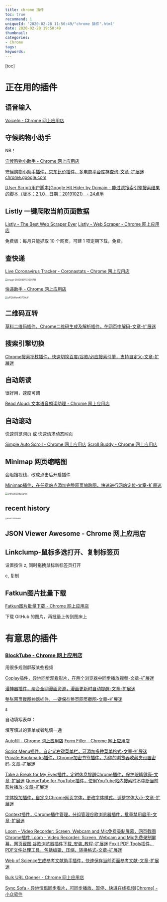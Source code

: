```yaml
---
title: chrome 插件
toc: true
recommend: 1
uniqueId: '2020-02-28 11:50:49/"chrome 插件".html'
date: 2020-02-28 19:50:49
thumbnail:
categories:
- Chrome
tags:
keywords:
---
```


[toc]

<!--more-->

# 正在用的插件

## 语音输入

[VoiceIn - Chrome 网上应用店](https://chrome.google.com/webstore/detail/voice-in-voice-typing/pjnefijmagpdjfhhkpljicbbpicelgko/related)

## 守候购物小助手

NB！

[守候购物小助手 - Chrome 网上应用店](https://chrome.google.com/webstore/detail/%E5%AE%88%E5%80%99%E8%B4%AD%E7%89%A9%E5%B0%8F%E5%8A%A9%E6%89%8B/eafefjbddnbamfophdiiiemfkfocaahm/related)

[守候购物小助手插件，京东比价插件、多电商平台库存查询-文章-扩展迷](https://www.extfans.com/articles/1038/)
[chrome.google.com](https://chrome.google.com/webstore/detail/%E5%AE%88%E5%80%99%E8%B4%AD%E7%89%A9%E5%B0%8F%E5%8A%A9%E6%89%8B/eafefjbddnbamfophdiiiemfkfocaahm)



[[User Script/用户脚本]Google Hit Hider by Domain - 能过滤搜索引擎搜索结果的脚本（版本：2.1.0，日期：20191021） - 24点半](https://24dian30.com/life/pem/3058.html)

## Listly  一键爬取当前页面数据

[Listly - The Best Web Scraper Ever](https://www.listly.io/)
[Listly - Web Scraper - Chrome 网上应用店](https://chrome.google.com/webstore/detail/listly-web-scraper/ihljmnfgkkmoikgkdkjejbkpdpbmcgeh/related?utm_source=homepage)

免费版：每月只能抓取 10 个网页，可建 1 项定期下载，免费。

## 查快递

[Live Coronavirus Tracker - Coronastats - Chrome 网上应用店](https://chrome.google.com/webstore/detail/live-coronavirus-tracker/ohgihjjamahlilnoifoicncfnlpmbcgk/related)

<img src="/Users/zhangronghui/Library/Application Support/typora-user-images/image-20200401172205711.png" alt="image-20200401172205711" style="zoom:50%;" />

[快递助手 - Chrome 网上应用店](https://chrome.google.com/webstore/detail/%E5%BF%AB%E9%80%92%E5%8A%A9%E6%89%8B/hghlokkgbicmblinhepcibacaiegldeg/related)

<img src="https://i.loli.net/2020/03/26/yR12bWzmK57ONJF.png" alt="yR12bWzmK57ONJF" style="zoom:50%;" />

## 二维码互转

[草料二维码插件，Chrome二维码生成及解析插件，在网页中解码-文章-扩展迷](https://www.extfans.com/articles/976/)

## 搜索引擎切换

[Chrome搜索拐杖插件，快速切换百度/谷歌/必应搜索引擎，支持自定义-文章-扩展迷](https://www.extfans.com/articles/960)

## 自动朗读

很好用，速度可调

[Read Aloud: 文本语音朗读助理 - Chrome 网上应用店](https://chrome.google.com/webstore/detail/read-aloud-a-text-to-spee/hdhinadidafjejdhmfkjgnolgimiaplp/related?hl=zh-CN)

## 自动滚动

快速浏览网页 或 快速请求动态网页

[Simple Auto Scroll - Chrome 网上应用店](https://chrome.google.com/webstore/detail/simple-auto-scroll/dccjkemhmffnljlnnoffljpkhkfpldff?hl=zh-CN)
[Scroll Buddy - Chrome 网上应用店](https://chrome.google.com/webstore/detail/scroll-buddy/iijemcphocnlembodanflickfiafjnmk?hl=zh-CN)

## Minimap 网页缩略图

会阻挡视线，改成点击后开启插件

[Minimap插件，在任意站点添加完整网页缩略图，快速进行网站定位-文章-扩展迷](https://www.extfans.com/articles/941)

<img src="https://i.loli.net/2020/03/13/Jr6AoIE2O4zxqHm.png" alt="Jr6AoIE2O4zxqHm" style="zoom:50%;" />

## recent history

<img src="https://i.loli.net/2020/02/28/MHvKZ7JEBD8xsNR.png" alt="MHvKZ7JEBD8xsNR" style="zoom:33%;" />

## JSON Viewer Awesome - Chrome 网上应用店



## Linkclump-鼠标多选打开、复制标签页

设置按住 z, 同时拖拽鼠标新标签页打开

c, 复制

## Fatkun图片批量下载

[Fatkun图片批量下载 - Chrome 网上应用店](https://chrome.google.com/webstore/detail/fatkun-batch-download-ima/nnjjahlikiabnchcpehcpkdeckfgnohf/related?hl=zh-CN)

下载 GitHub 的图片，再批量上传到图床上



# 有意思的插件

### [BlockTube - Chrome 网上应用店](https://chrome.google.com/webstore/detail/blocktube/bbeaicapbccfllodepmimpkgecanonai)

用很多规则屏蔽某些视频

[Coplay插件，异地同步观看影片，在两个浏览器中同步播放视频-文章-扩展迷](https://www.extfans.com/articles/944)

[漫神器插件，聚合全网漫画资源，漫画更新时自动提醒-文章-扩展迷](https://www.extfans.com/articles/942)

[整张网页截图神器插件，一键保存整页网页截图-文章-扩展迷](https://www.extfans.com/articles/939)

s

自动填写表单：

填写填过的表单或者乱填一通

[Autofill - Chrome 网上应用店](https://chrome.google.com/webstore/detail/autofill/nlmmgnhgdeffjkdckmikfpnddkbbfkkk/related?hl=zh-CN)
[Form Filler - Chrome 网上应用店](https://chrome.google.com/webstore/detail/form-filler/bnjjngeaknajbdcgpfkgnonkmififhfo/related?hl=zh-CN)



[Script Menu插件，自定义右键菜单栏，可添加多种菜单格式-文章-扩展迷](https://www.extfans.com/articles/956)
[Private Bookmarks插件，Chrome加密书签插件，为你的浏览器收藏夹设置密码-文章-扩展迷](https://www.extfans.com/articles/955)



[Take a Break for My Eyes插件，定时休息提醒Chrome插件，保护眼睛健康-文章-扩展迷](https://www.extfans.com/articles/965)
[QueueTube for YouTube插件，使用YouTube站内搜索时不中断当前影片播放-文章-扩展迷](https://www.extfans.com/articles/963)



[字体换加插件，自定义Chrome网页字体，更改字体样式，调整字体大小-文章-扩展迷](https://www.extfans.com/articles/977)

[Context插件，Chrome插件管理，分组管理谷歌浏览器插件，批量禁用启用-文章-扩展迷](https://www.extfans.com/articles/991)



[Loom - Video Recorder: Screen, Webcam and Mic免费录制屏幕，网页截图 Chrome插件,Loom - Video Recorder: Screen, Webcam and Mic免费录制屏幕，网页截图 谷歌浏览器插件下载_安装_教程-扩展迷](https://www.extfans.com/productivity/liecbddmkiiihnedobmlmillhodjkdmb/)
[Foxit PDF Tools插件，PDF文件处理工具，包括编辑、压缩、转换格式-文章-扩展迷](https://www.extfans.com/articles/1011/)

[Web of Science生成参考文献助手插件，快速保存当前页面参考文献-文章-扩展迷](https://www.extfans.com/articles/1024)

[Bulk URL Opener - Chrome 网上应用店](https://chrome.google.com/webstore/detail/bulk-url-opener/kgnfciolbjojfdbbelbdbhhocjmhenep)

[Sync Sofa - 异地情侣同步看片，可同步播放、暂停、快进在线视频[Chrome] - 小众软件](https://www.appinn.com/sync-sofa-for-chrome/)
